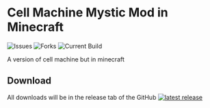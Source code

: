 # Cell Machine Mystic Mod in Minecraft
![Issues](https://img.shields.io/github/issues/youtissoum/cmmm_in_mc)
![Forks](https://img.shields.io/github/forks/youtissoum/cmmm_in_mc)
![Current Build](https://img.shields.io/github/workflow/status/youtissoum/cmmm_in_mc/build)

A version of cell machine but in minecraft

## Download

All downloads will be in the release tab of the GitHub
[![latest release](https://img.shields.io/github/downloads/youtissoum/cmmm_in_mc/latest/total)](https://github.com/youtissoum/cmmm_in_mc/releases)